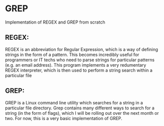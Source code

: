 # GREP
Implementation of REGEX and GREP from scratch
## REGEX: 
REGEX is an abbreviation for Regular Expression, which is a way of defining strings in the form of a pattern. This becomes incredibly useful for programmers or IT techs
who need to parse strings for particular patterns (e.g. an email address). This program implements a very redumentary REGEX interpreter, which is then used to perform
a string search within a particular file
## GREP:
GREP is a Linux command line utility which searches for a string in a particular file directory. Grep contains many different ways to search for a string (in the 
form of flags), which I will be rolling out over the next month or two. For now, this is a very basic implementation of GREP.

